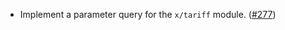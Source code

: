 - Implement a parameter query for the `x/tariff` module. ([#277](https://github.com/noble-assets/noble/pull/277))
